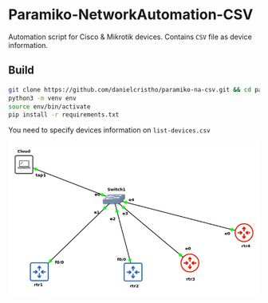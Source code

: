 # Paramiko-NetworkAutomation-CSV

Automation script for Cisco & Mikrotik devices. Contains ```CSV``` file as device information.

## Build

```bash
git clone https://github.com/danielcristho/paramiko-na-csv.git && cd paramiko-na-csv
python3 -m venv env
source env/bin/activate
pip install -r requirements.txt
```

You need to specify devices information on ```list-devices.csv```

![topology](topology.png)